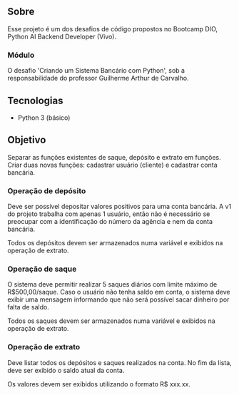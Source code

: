 ## Sobre

Esse projeto é um dos desafios de código propostos no Bootcamp DIO, Python AI Backend Developer (Vivo).


### Módulo

O desafio 'Criando um Sistema Bancário com Python', sob a responsabilidade do professor Guilherme Arthur de Carvalho.


## Tecnologias

- Python 3 (básico)


## Objetivo

Separar as funções existentes de saque, depósito e extrato em funções. Criar duas novas funções: cadastrar usuário (cliente) e cadastrar conta bancária.

### Operação de depósito
Deve ser possível depositar valores positivos para uma conta bancária. A v1 do projeto trabalha com apenas 1 usuário, então não é necessário se preocupar com a identificação do número da agência e nem da conta bancária.

Todos os depósitos devem ser armazenados numa variável e exibidos na operação de extrato.

### Operação de saque
O sistema deve permitir realizar 5 saques diários com limite máximo de R$500,00/saque. Caso o usuário não tenha saldo em conta, o sistema deve exibir uma mensagem informando que não será possível sacar dinheiro por falta de saldo.

Todos os saques devem ser armazenados numa variável e exibidos na operação de extrato.

### Operação de extrato
Deve listar todos os depósitos e saques realizados na conta. No fim da lista, deve ser exibido o saldo atual da conta.

Os valores devem ser exibidos utilizando o formato R$ xxx.xx.